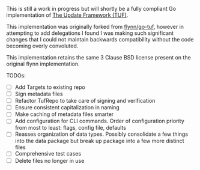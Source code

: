 This is still a work in progress but will shortly be a fully compliant 
Go implementation of [The Update Framework (TUF)](http://theupdateframework.com/).

This implementation was originally forked from [flynn/go-tuf](https://github.com/flynn/go-tuf),
however in attempting to add delegations I found I was making such
significant changes that I could not maintain backwards compatibility
without the code becoming overly convoluted.

This implementation retains the same 3 Clause BSD license present on 
the original flynn implementation.

TODOs:

- [ ] Add Targets to existing repo
- [ ] Sign metadata files
- [ ] Refactor TufRepo to take care of signing and verification
- [ ] Ensure consistent capitalization in naming
- [ ] Make caching of metadata files smarter
- [ ] Add configuration for CLI commands. Order of configuration priority from most to least: flags, config file, defaults
- [ ] Reasses organization of data types. Possibly consolidate a few things into the data package but break up package into a few more distinct files
- [ ] Comprehensive test cases
- [ ] Delete files no longer in use
